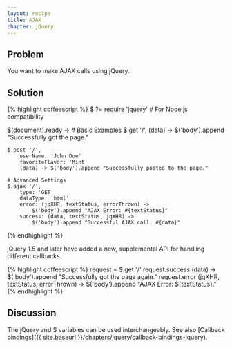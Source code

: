 ```yaml
---
layout: recipe
title: AJAX
chapter: jQuery
---
```

## Problem

You want to make AJAX calls using jQuery.

## Solution

{% highlight coffeescript %}
$ ?= require 'jquery' # For Node.js compatibility

$(document).ready ->
	# Basic Examples
	$.get '/', (data) ->
		$('body').append "Successfully got the page."

	$.post '/',
		userName: 'John Doe'
		favoriteFlavor: 'Mint'
		(data) -> $('body').append "Successfully posted to the page."

	# Advanced Settings
	$.ajax '/',
		type: 'GET'
		dataType: 'html'
		error: (jqXHR, textStatus, errorThrown) ->
			$('body').append "AJAX Error: #{textStatus}"
		success: (data, textStatus, jqXHR) ->
			$('body').append "Successful AJAX call: #{data}"

{% endhighlight %}

jQuery 1.5 and later have added a new, supplemental API for handling different callbacks.

{% highlight coffeescript %}
	request = $.get '/'
	request.success (data) -> $('body').append "Successfully got the page again."
	request.error (jqXHR, textStatus, errorThrown) -> $('body').append "AJAX Error: ${textStatus}."
{% endhighlight %}

## Discussion

The jQuery and $ variables can be used interchangeably. See also [Callback bindings]({{ site.baseurl }}/chapters/jquery/callback-bindings-jquery).
